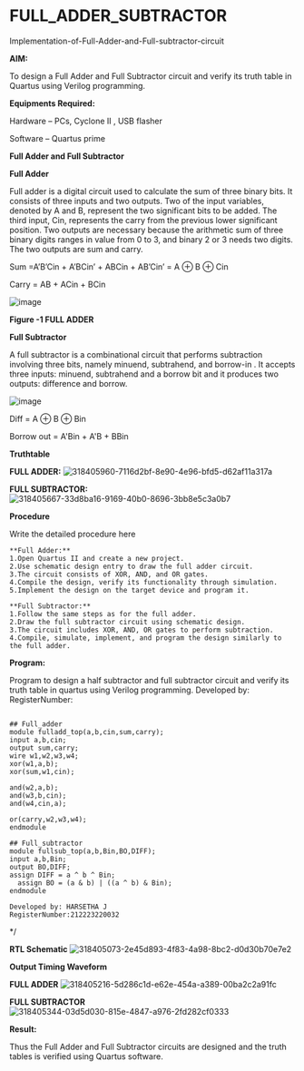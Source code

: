 # FULL_ADDER_SUBTRACTOR

Implementation-of-Full-Adder-and-Full-subtractor-circuit

**AIM:**

To design a Full Adder and Full Subtractor circuit and verify its truth table in Quartus using Verilog programming.

**Equipments Required:**

Hardware – PCs, Cyclone II , USB flasher

Software – Quartus prime

**Full Adder and Full Subtractor**

**Full Adder**

Full adder is a digital circuit used to calculate the sum of three binary bits. It consists of three inputs and two outputs. Two of the input variables, denoted by A and B, represent the two significant bits to be added. The third input, Cin, represents the carry from the previous lower significant position. Two outputs are necessary because the arithmetic sum of three binary digits ranges in value from 0 to 3, and binary 2 or 3 needs two digits. The two outputs are sum and carry.

Sum =A’B’Cin + A’BCin’ + ABCin + AB’Cin’ = A ⊕ B ⊕ Cin 

Carry = AB + ACin + BCin

![image](https://github.com/naavaneetha/FULL_ADDER_SUBTRACTOR/assets/154305477/0f30ba51-5ffb-4198-845f-18e054f675e7)

**Figure -1 FULL ADDER**

**Full Subtractor**

A full subtractor is a combinational circuit that performs subtraction involving three bits, namely minuend, subtrahend, and borrow-in . It accepts three inputs: minuend, subtrahend and a borrow bit and it produces two outputs: difference and borrow.

![image](https://github.com/naavaneetha/FULL_ADDER_SUBTRACTOR/assets/154305477/02b24f51-ab51-4304-9ad6-7b81ffc1ead5)

Diff = A ⊕ B ⊕ Bin 

Borrow out = A'Bin + A'B + BBin

**Truthtable**

**FULL ADDER:**
![318405960-7116d2bf-8e90-4e96-bfd5-d62af11a317a](https://github.com/Harsetha/FULL_ADDER_SUBTRACTOR/assets/149985878/bf991c76-3514-49ba-a639-9f05f9f223ab)


**FULL SUBTRACTOR:**
![318405667-33d8ba16-9169-40b0-8696-3bb8e5c3a0b7](https://github.com/Harsetha/FULL_ADDER_SUBTRACTOR/assets/149985878/8c8ef1a4-f72f-4bf5-b5c3-44e79137e955)



**Procedure**

Write the detailed procedure here

~~~
**Full Adder:**
1.Open Quartus II and create a new project.
2.Use schematic design entry to draw the full adder circuit. 
3.The circuit consists of XOR, AND, and OR gates. 
4.Compile the design, verify its functionality through simulation. 
5.Implement the design on the target device and program it.

**Full Subtractor:** 
1.Follow the same steps as for the full adder. 
2.Draw the full subtractor circuit using schematic design. 
3.The circuit includes XOR, AND, OR gates to perform subtraction. 
4.Compile, simulate, implement, and program the design similarly to the full adder.
~~~

**Program:**

Program to design a half subtractor and full subtractor circuit and verify its truth table in quartus using Verilog programming. Developed by: RegisterNumber:

~~~

## Full_adder
module fulladd_top(a,b,cin,sum,carry);
input a,b,cin;
output sum,carry;
wire w1,w2,w3,w4;       
xor(w1,a,b);
xor(sum,w1,cin);        

and(w2,a,b);
and(w3,b,cin);
and(w4,cin,a);

or(carry,w2,w3,w4);
endmodule

## Full_subtractor
module fullsub_top(a,b,Bin,BO,DIFF);
input a,b,Bin;
output BO,DIFF;
assign DIFF = a ^ b ^ Bin;
  assign BO = (a & b) | ((a ^ b) & Bin);
endmodule

Developed by: HARSETHA J
RegisterNumber:212223220032
~~~

*/


**RTL Schematic**
![318405073-2e45d893-4f83-4a98-8bc2-d0d30b70e7e2](https://github.com/Harsetha/FULL_ADDER_SUBTRACTOR/assets/149985878/f6c33826-589c-4993-a34e-bddb550356d4)


**Output Timing Waveform**


**FULL ADDER**
![318405216-5d286c1d-e62e-454a-a389-00ba2c2a91fc](https://github.com/Harsetha/FULL_ADDER_SUBTRACTOR/assets/149985878/8c7545ff-0114-43e9-bf86-14ae4cf1b445)



**FULL SUBTRACTOR**
![318405344-03d5d030-815e-4847-a976-2fd282cf0333](https://github.com/Harsetha/FULL_ADDER_SUBTRACTOR/assets/149985878/bfe24d1c-2170-42fd-8ea9-d83ad9f4cd1e)


**Result:**

Thus the Full Adder and Full Subtractor circuits are designed and the truth tables is verified using Quartus software.



